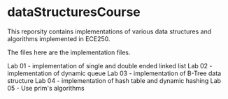# dataStructuresCourse
This reporsity contains implementations of various data structures
and algorithms implemented in ECE250. 

The files here are the implementation files.

Lab 01 - implementation of single and double ended linked list
Lab 02 - implementation of dynamic queue
Lab 03 - implementation of B-Tree data structure
Lab 04 - implementation of hash table and dynamic hashing
Lab 05 - Use prim's algorithms
